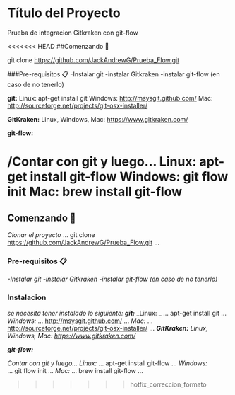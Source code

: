 # Título del Proyecto
Prueba de integracion Gitkraken con git-flow

<<<<<<< HEAD
##Comenzando 🚀

git clone https://github.com/JackAndrewG/Prueba_Flow.git

###Pre-requisitos 📋
-Instalar git
-instalar Gitkraken
-instalar git-flow (en caso de no tenerlo) 

**git:**
Linux: apt-get install git
Windows: http://msysgit.github.com/
Mac: http://sourceforge.net/projects/git-osx-installer/

**GitKraken:**
Linux, Windows, Mac: https://www.gitkraken.com/

**git-flow:**

/Contar con git y luego...
Linux: apt-get install git-flow
Windows:  git flow init
Mac: brew install git-flow
=======
## Comenzando 🚀

_Clonar el proyecto_
...
git clone https://github.com/JackAndrewG/Prueba_Flow.git
...

### Pre-requisitos 📋
_-Instalar git_
_-instalar Gitkraken_
_-instalar git-flow (en caso de no tenerlo)_ 

### Instalacion
_se necesita tener instalado lo siguiente:_
_**git:**_
_Linux: _
...
apt-get install git
...
_Windows:_ 
...
http://msysgit.github.com/
...
_Mac:_
...
http://sourceforge.net/projects/git-osx-installer/
...
_**GitKraken:**_
_Linux, Windows, Mac:_ 
_https://www.gitkraken.com/_

_**git-flow:**_

_Contar con git y luego..._
_Linux:_ 
...
apt-get install git-flow
...
_Windows:_  
...
git flow init
...
_Mac:_ 
...
brew install git-flow
...
>>>>>>> hotfix_correccion_formato
